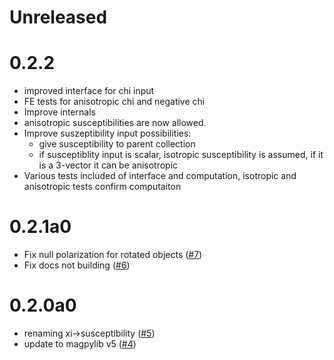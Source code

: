 # Unreleased

# 0.2.2
* improved interface for chi input
* FE tests for anisotropic chi and negative chi
* Improve internals
* anisotropic susceptibilities are now allowed.
* Improve suszeptibility input possibilities:
    - give susceptibility to parent collection
    - if susceptiblity input is scalar, isotropic susceptibility is assumed, if it is a 3-vector it can be anisotropic
* Various tests included of interface and computation, isotropic and anisotropic tests confirm computaiton

# 0.2.1a0
* Fix null polarization for rotated objects ([#7](https://github.com/magpylib/magpylib-material-response/pull/7))
* Fix docs not building ([#6](https://github.com/magpylib/magpylib-material-response/pull/6))

# 0.2.0a0
* renaming xi->susceptibility ([#5](https://github.com/magpylib/magpylib-material-response/pull/5))
* update to magpylib v5 ([#4](https://github.com/magpylib/magpylib-material-response/pull/4))